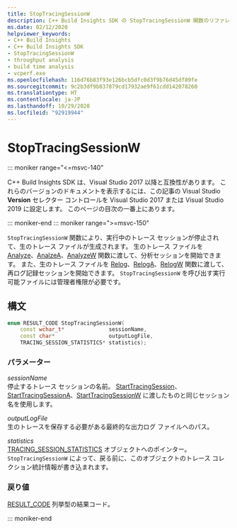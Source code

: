 ```yaml
---
title: StopTracingSessionW
description: C++ Build Insights SDK の StopTracingSessionW 関数のリファレンス。
ms.date: 02/12/2020
helpviewer_keywords:
- C++ Build Insights
- C++ Build Insights SDK
- StopTracingSessionW
- throughput analysis
- build time analysis
- vcperf.exe
ms.openlocfilehash: 116d76b83f93e126bcb5dfc0d3f9b76d45df89fe
ms.sourcegitcommit: 9c2b3df9b837879cd17932ae9f61cdd142078260
ms.translationtype: HT
ms.contentlocale: ja-JP
ms.lasthandoff: 10/29/2020
ms.locfileid: "92919944"
---
```

# <a name="stoptracingsessionw"></a>StopTracingSessionW

::: moniker range="<=msvc-140"

C++ Build Insights SDK は、Visual Studio 2017 以降と互換性があります。 これらのバージョンのドキュメントを表示するには、この記事の Visual Studio **Version** セレクター コントロールを Visual Studio 2017 または Visual Studio 2019 に設定します。 このページの目次の一番上にあります。

::: moniker-end
::: moniker range=">=msvc-150"

`StopTracingSessionW` 関数により、実行中のトレース セッションが停止されて、生のトレース ファイルが生成されます。 生のトレース ファイルを [Analyze](analyze.md)、[AnalzeA](analyze-a.md)、[AnalyzeW](analyze-w.md) 関数に渡して、分析セッションを開始できます。 また、生のトレース ファイルを [Relog](relog.md)、[RelogA](relog-a.md)、[RelogW](relog-w.md) 関数に渡して、再ログ記録セッションを開始できます。 `StopTracingSessionW` を呼び出す実行可能ファイルには管理者権限が必要です。

## <a name="syntax"></a>構文

```cpp
enum RESULT_CODE StopTracingSessionW(
    const wchar_t*              sessionName,
    const char*                 outputLogFile,
    TRACING_SESSION_STATISTICS* statistics);
```

### <a name="parameters"></a>パラメーター

*sessionName*\
停止するトレース セッションの名前。 [StartTracingSession](start-tracing-session.md)、[StartTracingSessionA](start-tracing-session-a.md)、[StartTracingSessionW](start-tracing-session-w.md) に渡したものと同じセッション名を使用します。

*outputLogFile*\
生のトレースを保存する必要がある最終的な出力ログ ファイルへのパス。

*statistics*\
[TRACING_SESSION_STATISTICS](../other-types/tracing-session-statistics-struct.md) オブジェクトへのポインター。 `StopTracingSessionW` によって、戻る前に、このオブジェクトのトレース コレクション統計情報が書き込まれます。

### <a name="return-value"></a>戻り値

[RESULT_CODE](../other-types/result-code-enum.md) 列挙型の結果コード。

::: moniker-end
